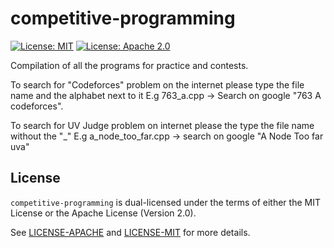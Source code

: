 # competitive-programming

[![License: MIT](https://img.shields.io/badge/License-MIT-yellow.svg)](https://opensource.org/licenses/MIT)
[![License: Apache 2.0](https://img.shields.io/badge/License-Apache%202.0-blue.svg)](https://opensource.org/licenses/Apache-2.0)

Compilation of all the programs for practice and contests.

To search for "Codeforces" problem on the internet please type the file name and the alphabet next to it
E.g 763_a.cpp -> Search on google "763 A codeforces".

To search for UV Judge problem on internet please the type the file name without the "_"
E.g a_node_too_far.cpp -> search on google "A Node Too far uva"

## License

`competitive-programming` is dual-licensed under the terms of either the MIT License or the Apache
License (Version 2.0).

See [LICENSE-APACHE](LICENSE-APACHE) and [LICENSE-MIT](LICENSE-MIT) for more details.
